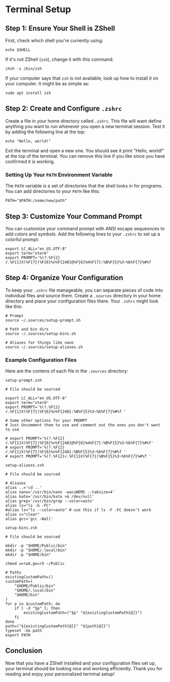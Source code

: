 # Terminal Setup 

## Step 1: Ensure Your Shell is ZShell

First, check which shell you're currently using:

```
echo $SHELL
```

If it's not ZShell (`zsh`), change it with this command:

```
chsh -s /bin/zsh
```

If your computer says that `zsh` is not available, look up how to install it on your computer. It might be as simple as:

```
sudo apt install zsh
```

## Step 2: Create and Configure `.zshrc`

Create a file in your home directory called `.zshrc`. This file will want define anything you want to run whenever you open a new terminal session. Test it by adding the following line at the top:

```
echo "Hello, world!"
```

Exit the terminal and open a new one. You should see it print "Hello, world!" at the top of the terminal. You can remove this line if you like since you have confirmed it is working. 

### Setting Up Your `PATH` Environment Variable

The `PATH` variable is a set of directories that the shell looks in for programs. You can add directories to your `PATH` like this:

```
PATH="$PATH:/some/new/path"
```

## Step 3: Customize Your Command Prompt

You can customize your command prompt with ANSI escape sequesnces to add colors and symbols. Add the following lines to your `.zshrc` to set up a colorful prompt:

```
export LC_ALL="en_US.UTF-8"
export term="xterm"
export PROMPT='%(?.%F{2}√.%F{1}X)%F{7}|%F{6}%n%F{248}@%F{6}%m%F{7}:%B%F{5}%3~%b%F{7}%#%f
```

## Step 4: Organize Your Configuration

To keep your `.zshrc` file manageable, you can separate pieces of code into individual files and source them. Create a `.sources` directory in your home directory and place your configuration files there. Your `.zshrc` might look like this:

```
# Prompt
source ~/.sources/setup-prompt.sh

# Path and bin dirs
source ~/.sources/setup-bins.sh

# Aliases for things like nano
source ~/.sources/setup-aliases.sh
```

### Example Configuration Files

Here are the contens of each file in the `.sources` directory:

`setup-prompt.zsh`

```
# File should be sourced

export LC_ALL="en_US.UTF-8"
export term="xterm"
export PROMPT='%(?.%F{2}√.%F{1}X)%F{7}|%F{6}%n%F{248}:%B%F{5}%3~%b%F{7}%#%f '

# Some other options for your PROMPT
# Just Uncomment them to use and comment out the ones you don't want to use

# export PROMPT='%(?.%F{2}√.%F{1}X)%F{7}|%F{6}%n%F{248}@%F{6}%m%F{7}:%B%F{5}%3~%b%F{7}%#%f'
# export PROMPT='%(?.%F{2}√.%F{1}X)%F{7}|%F{6}%n%F{248}:%B%F{5}%3~%b%F{7}%#%f '
# export PROMPT='%(?.%F{2}√.%F{1}X)%F{7}|%B%F{5}%3~%b%F{7}%#%f '
```

`setup-aliases.zsh`

```
# File should be sourced

# Aliases
alias ..='cd ..'
alias nano='/usr/bin/nano -wacuWEMS --tabsize=4'
alias kate='/usr/bin/kate >& /dev/null'
alias grep='/usr/bin/grep --color=auto'
alias ls="ls -G -FC"
#alias ls="ls --color=auto" # use this if ls -F -FC doesn't work
alias c="clear"
alias gcc='gcc -Wall'
```

`setup-bins.zsh`

```
# File should be sourced

mkdir -p "$HOME/Public/bin"
mkdir -p "$HOME/.local/bin"
mkdir -p "$HOME/bin"

chmod u=rwX,go=rX ~/Public

# Paths
existingCustomPath=()
customPath=(
    "$HOME/Public/bin"
    "$HOME/.local/bin"
    "$HOME/bin"
)
for p in $customPath; do
    if [ -d "$p" ]; then
        existingCustomPath=("$p" "${existingCustomPath[@]}")
    fi
done
path=("${existingCustomPath[@]}" "${path[@]}")
typeset -Ua path
export PATH
```

## Conclusion

Now that you have a ZShell installed and your configuration files set up, your terminal should be looking nice and working efficiently. Thank you for reading and enjoy your personalized terminal setup!
